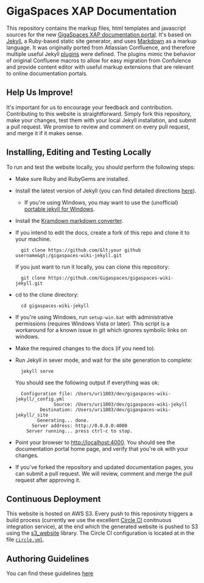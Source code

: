 # GigaSpaces XAP Documentation

This repository contains the markup files, html templates and javascript sources for the new [GigaSpaces XAP documentation portal](http://docs.gigaspaces.com).
It's based on [Jekyll](http://jekyllrb.com/), a Ruby-based static site generator, and uses [Markdown]() as a markup language. It was originally ported from Atlassian Confluence, and therefore multiple useful Jekyll [plugins](http://docs.gigaspaces.com/howto/plugin.html) were defined. The plugins mimic the behavior of original Confluene macros to allow for easy migration from Confulence and provide content editor with useful markup extensions that are relevant to online documentation portals.

## Help Us Improve! 

It's important for us to encourage your feedback and contribution. Contributing to this website is straightforward. Simply fork this repository, make your changes, test them with your local Jekyll installation, and submit a pull request. We promise to review and comment on every pull request, and merge it if it makes sense.

## Installing, Editing and Testing Locally

To run and test the website locally, you should perform the following steps:

* Make sure Ruby and RubyGems are installed.

* Install the latest version of Jekyll (you can find detailed directions [here](http://jekyllrb.com/docs/installation/)).

  * If you're using Windows, you may want to use the (unofficial) [portable jekyll for Windows](http://www.madhur.co.in/blog/2013/07/20/buildportablejekyll.html).

* Install the [Kramdown markdown converter](http://kramdown.gettalong.org/installation.html).

* If you intend to edit the docs, create a fork of this repo and clone it to your machine.

        git clone https://github.com/&lt;your github username&gt;/gigaspaces-wiki-jekyll.git

  If you just want to run it locally, you can clone this repository:

        git clone https://github.com/Gigaspaces/gigaspaces-wiki-jekyll.git

* cd to the clone directory: 

        cd gigaspaces-wiki-jekyll

* If you're using Windows, run `setup-win.bat` with administrative permissions (requires Windows Vista or later).
This script is a workaround for a known issue in git which ignores symbolic links on windows. 

* Make the required changes to the docs (if you need to).

* Run Jekyll in sever mode, and wait for the site generation to complete: 

        jekyll serve

  You should see the following output if everything was ok:

        Configuration file: /Users/uri1803/dev/gigaspaces-wiki-jekyll/_config.yml
                    Source: /Users/uri1803/dev/gigaspaces-wiki-jekyll
               Destination: /Users/uri1803/dev/gigaspaces-wiki-jekyll/_site
              Generating... done.
            Server address: http://0.0.0.0:4000
          Server running... press ctrl-c to stop.

* Point your browser to [http://localhost:4000](http://localhost:4000). You should see the documentation portal home page, and verify that you're ok with your changes. 

* If you've forked the repository and updated documentation pages, you can submit a pull request. We will review, comment and merge the pull request after approving it. 

## Continuous Deployment 

This website is hosted on AWS S3. Every push to this reposiroty triggers a build process (currently we use the excellent [Circle CI](http://circleci.com) conitnuous integration service), at the end which the generated website is pushed to S3 using the [s3_website](https://github.com/laurilehmijoki/s3_website) library. The Circle CI configuration is located at in the file [`circle.yml`](circle.yml). 

## Authoring Guidelines

You can find these guidelines [here](http://docs.gigaspaces.com/howto)














